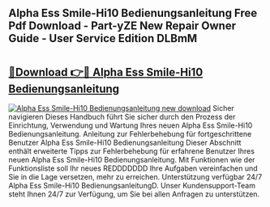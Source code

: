 ## Alpha Ess Smile-Hi10 Bedienungsanleitung Free Pdf Download - Part-yZE New Repair Owner Guide - User Service Edition DLBmM

# <h2><a href="http://df54o26.blite.top/?on=Alpha+Ess+Smile-Hi10+Bedienungsanleitung">🔗Download 👉🔴 Alpha Ess Smile-Hi10 Bedienungsanleitung</a></h2>

[![Alpha Ess Smile-Hi10 Bedienungsanleitung new download](https://i.imgur.com/lujVjoI.png)](http://df54o26.blite.top/?on=Alpha+Ess+Smile-Hi10+Bedienungsanleitung)
Sicher navigieren Dieses Handbuch führt Sie sicher durch den Prozess der Einrichtung, Verwendung und Wartung Ihres neuen Alpha Ess Smile-Hi10 Bedienungsanleitung. Anleitung zur Fehlerbehebung für fortgeschrittene Benutzer Alpha Ess Smile-Hi10 Bedienungsanleitung Dieser Abschnitt enthält erweiterte Tipps zur Fehlerbehebung für erfahrene Benutzer Ihres neuen Alpha Ess Smile-Hi10 Bedienungsanleitung. Mit Funktionen wie der Funktionsliste soll Ihr neues REDDDDDDD Ihre Aufgaben vereinfachen und Sie in die Lage versetzen, mehr zu erreichen. Unterstützung verfügbar 24/7 Alpha Ess Smile-Hi10 BedienungsanleitungD. Unser Kundensupport-Team steht Ihnen 24/7 zur Verfügung, um Sie bei allen Anfragen zu unterstützen.
